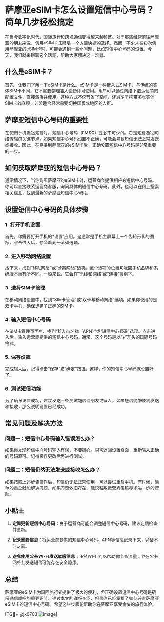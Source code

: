 # 萨摩亚eSIM卡怎么设置短信中心号码？简单几步轻松搞定

在当今数字化时代，国际旅行和跨境通信变得越来越频繁。对于那些经常前往萨摩亚的朋友来说，使用eSIM卡无疑是一个方便快捷的选择。然而，不少人在初次使用萨摩亚的eSIM卡时，可能会遇到一些小问题，比如短信中心号码的设置。今天，我们就来聊聊这个话题，帮助大家解决这一难题。

## 什么是eSIM卡？

首先，让我们了解一下eSIM卡是什么。eSIM卡是一种嵌入式SIM卡，与传统的实体SIM卡不同，它不需要物理插入设备即可使用。用户可以通过网络下载运营商的配置文件，直接激活并使用。这种方式不仅节省了空间，还减少了携带多张实体SIM卡的麻烦，非常适合经常需要切换国家或地区的人群。

## 萨摩亚短信中心号码的重要性

在使用手机发送短信时，短信中心号码（SMSC）是必不可少的。它是短信通过网络传输的关键节点。如果短信中心号码设置不正确，可能会导致短信无法正常发送或接收。因此，在更换到萨摩亚的eSIM卡后，正确设置短信中心号码是非常重要的一步。

## 如何获取萨摩亚的短信中心号码？

通常情况下，当你购买萨摩亚的eSIM卡时，运营商会提供相应的短信中心号码。你可以直接联系运营商客服，询问具体的短信中心号码。此外，也可以在网上搜索相关信息，找到最新的萨摩亚短信中心号码。

## 设置短信中心号码的具体步骤

### 1. 打开手机设置

首先，你需要打开手机的“设置”应用。这通常是手机主屏幕上一个齿轮形状的图标。点击进入后，你会看到一系列选项。

### 2. 进入移动网络设置

接下来，找到“移动网络”或“蜂窝网络”选项。这个选项的位置可能因手机品牌和系统版本而有所不同。一般来说，它会在“无线和网络”或“连接”类别下。

### 3. 选择SIM卡管理

在移动网络设置中，找到“SIM卡管理”或“双卡与移动网络”选项。如果你使用的是双卡手机，确保选择了正确的SIM卡。

### 4. 输入短信中心号码

在SIM卡管理页面中，找到“接入点名称（APN）”或“短信中心号码”选项。点击进入后，输入运营商提供的短信中心号码。通常，这个号码是以“+”开头的国际号码格式。

### 5. 保存设置

完成输入后，记得点击“保存”或“确定”按钮。这样，你的短信中心号码就设置好了。

### 6. 测试短信功能

为了确保设置成功，建议发送一条测试短信给朋友或家人。如果短信能够顺利发送和接收，那么说明设置已经成功。

## 常见问题及解决方法

### 问题一：短信中心号码输入错误怎么办？

如果你发现短信中心号码输入有误，不要担心。只需返回设置页面，重新输入正确的号码即可。记得保存更改后再进行测试。

### 问题二：短信仍然无法发送或接收怎么办？

如果按照上述步骤操作后，短信仍无法正常使用，可以尝试重启手机。有时候，简单的重启就能解决问题。如果问题依旧存在，建议联系运营商客服寻求进一步的帮助。

## 小贴士

1. **定期更新短信中心号码**：由于运营商可能会调整短信中心号码，建议定期检查并更新。
   
2. **记录重要信息**：将运营商提供的短信中心号码、APN等信息记录下来，以备不时之需。

3. **避免使用公共Wi-Fi发送敏感信息**：虽然Wi-Fi可以帮助你节省流量，但在公共网络上发送短信可能存在安全隐患。

## 总结

萨摩亚的eSIM卡为国际旅行者提供了极大的便利，但正确设置短信中心号码是确保通信顺畅的重要环节。通过本文的详细介绍，相信你已经掌握了如何设置萨摩亚eSIM卡的短信中心号码。希望这些步骤能帮助你在萨摩亚享受愉快的旅行体验。

[TG💪+ @jx0703 ![Image](https://github.com/user-attachments/assets/dbca1d08-cadb-493c-b0ec-ad6f7a83f270)]